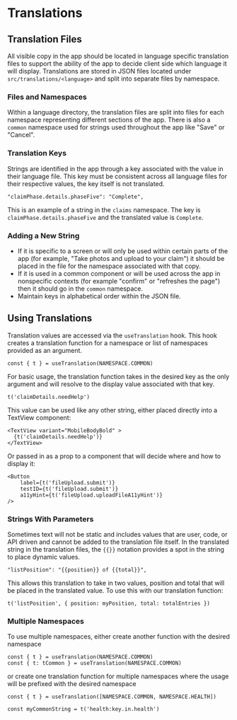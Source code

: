 # Translations

## Translation Files

All visible copy in the app should be located in language specific translation files to support the ability of the app to decide client side which language it will display. Translations are stored in JSON files located under `src/translations/<language>` and split into separate files by namespace.

### Files and Namespaces

Within a language directory, the translation files are split into files for each namespace representing different sections of the app. There is also a `common` namespace used for strings used throughout the app like "Save" or "Cancel".

### Translation Keys
Strings are identified in the app through a key associated with the value in their language file. This key must be consistent across all language files for their respective values, the key itself is not translated.

```"claimPhase.details.phaseFive": "Complete",```

This is an example of a string in the `claims` namespace. The key is `claimPhase.details.phaseFive` and the translated value is `Complete`.

### Adding a New String
- If it is specific to a screen or will only be used within certain parts of the app (for example, "Take photos and upload to your claim") it should be placed in the file for the namespace associated with that copy.
- If it is used in a common component or will be used across the app in nonspecific contexts (for example "confirm" or "refreshes the page") then it should go in the `common` namespace.
- Maintain keys in alphabetical order within the JSON file.

## Using Translations

Translation values are accessed via the `useTranslation` hook. This hook creates a translation function for a namespace or list of namespaces provided as an argument.

```
const { t } = useTranslation(NAMESPACE.COMMON)
```

For basic usage, the translation function takes in the desired key as the only argument and will resolve to the display value associated with that key.

```
t('claimDetails.needHelp')
``` 

This value can be used like any other string, either placed directly into a TextView component:

```
<TextView variant="MobileBodyBold" >
  {t('claimDetails.needHelp')}
</TextView>
```

Or passed in as a prop to a component that will decide where and how to display it:

```
<Button
    label={t('fileUpload.submit')}
    testID={t('fileUpload.submit')}
    a11yHint={t('fileUpload.uploadFileA11yHint')}
/>
```

### Strings With Parameters

Sometimes text will not be static and includes values that are user, code, or API driven and cannot be added to the translation file itself. In the translated string in the translation files, the `{{}}` notation provides a spot in the string to place dynamic values.

```
"listPosition": "{{position}} of {{total}}",
```

This allows this translation to take in two values, position and total that will be placed in the translated value. To use this with our translation function:

```
t('listPosition', { position: myPosition, total: totalEntries })
```

### Multiple Namespaces

To use multiple namespaces, either create another function with the desired namespace

```
const { t } = useTranslation(NAMESPACE.COMMON)
const { t: tCommon } = useTranslation(NAMESPACE.COMMON)
```

or create one translation function for multiple namespaces where the usage will be prefixed with the desired namespace

```
const { t } = useTranslation([NAMESPACE.COMMON, NAMESPACE.HEALTH])

const myCommonString = t('health:key.in.health')
```
